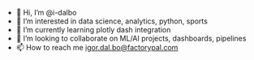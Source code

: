 - 👋 Hi, I’m @i-dalbo
- 👀 I’m interested in data science, analytics, python, sports 
- 🌱 I’m currently learning plotly dash integration
- 💞️ I’m looking to collaborate on ML/AI projects, dashboards, pipelines
- 📫 How to reach me igor.dal.bo@factorypal.com

<!---
i-dalbo/i-dalbo is a ✨ special ✨ repository because its `README.md` (this file) appears on your GitHub profile.
You can click the Preview link to take a look at your changes.
--->
